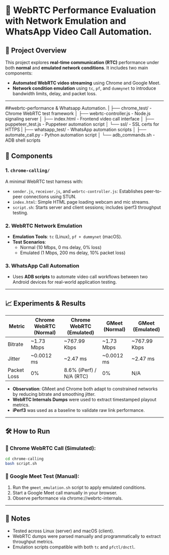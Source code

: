 # 📡 WebRTC Performance Evaluation with Network Emulation and WhatsApp Video Call Automation.

## 📁 Project Overview

This project explores **real-time communication (RTC)** performance under both **normal** and **emulated network conditions**. It includes two main components:

- **Automated WebRTC video streaming** using Chrome and Google Meet.
- **Network condition emulation** using `tc`, `pf`, and `dummynet` to introduce bandwidth limits, delay, and packet loss.

---
##webrtc-performance & Whatsapp Automation. 
|
├── chrome_test/              - Chrome WebRTC test framework
│   ├── webrtc-controller.js  - Node.js signaling server
│   ├── index.html            - Frontend video call interface
│   ├── puppeteer_test.js     - Puppeteer automation script
│   └── ssl/                  - SSL certs for HTTPS
|
├── whatsapp_test/            - WhatsApp automation scripts
│   ├── automate_call.py      - Python automation script
│   └── adb_commands.sh       - ADB shell scripts

## 🔧 Components

### 1. `chrome-calling/`

A minimal WebRTC test harness with:

- `sender.js`, `receiver.js`, and `webrtc-controller.js`: Establishes peer-to-peer connections using STUN.
- `index.html`: Simple HTML page loading webcam and mic streams.
- `script.sh`: Starts server and client sessions; includes iperf3 throughput testing.

### 2. WebRTC Network Emulation

- **Emulation Tools**: `tc` (Linux), `pf + dummynet` (macOS).
- **Test Scenarios**:
  - Normal (10 Mbps, 0 ms delay, 0% loss)
  - Emulated (1 Mbps, 200 ms delay, 10% packet loss)

### 3. WhatsApp Call Automation

- Uses **ADB scripts** to automate video call workflows between two Android devices for real-world application testing.

---

## 📈 Experiments & Results

| **Metric**       | **Chrome WebRTC (Normal)** | **Chrome WebRTC (Emulated)** | **GMeet (Normal)** | **GMeet (Emulated)** |
|------------------|----------------------------|-------------------------------|---------------------|------------------------|
| Bitrate          | ~1.73 Mbps                 | ~767.99 Kbps                  | ~1.73 Mbps          | ~767.99 Kbps           |
| Jitter           | ~0.0012 ms                 | ~2.47 ms                      | ~0.0012 ms          | ~2.47 ms               |
| Packet Loss      | 0%                         | 8.6% (iPerf) / N/A (RTC)      | 0%                  | N/A                    |

- **Observation**: GMeet and Chrome both adapt to constrained networks by reducing bitrate and smoothing jitter.
- **WebRTC Internals Dumps** were used to extract timestamped playout metrics.
- **iPerf3** was used as a baseline to validate raw link performance.

---

## 🛠️ How to Run

### 🔹 Chrome WebRTC Call (Simulated):

```bash
cd chrome-calling
bash script.sh
```

### 🔹 Google Meet Test (Manual):

1. Run the `gmeet_emulation.sh` script to apply emulated conditions.
2. Start a Google Meet call manually in your browser.
3. Observe performance via chrome://webrtc-internals.

---


## 📌 Notes

- Tested across Linux (server) and macOS (client).
- WebRTC dumps were parsed manually and programmatically to extract throughput metrics.
- Emulation scripts compatible with both `tc` and `pfctl/dnctl`.
